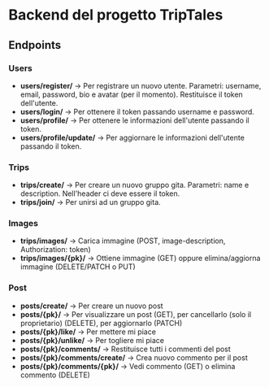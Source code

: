 # Backend del progetto TripTales
## Endpoints
### Users
<ul>
  <li><b>users/register/</b> -> Per registrare un nuovo utente. Parametri: username, email, password, bio e avatar (per il momento). Restituisce il token dell'utente.</li>
  <li><b>users/login/</b> -> Per ottenere il token passando username e password.</li>
  <li><b>users/profile/</b> -> Per ottenere le informazioni dell'utente passando il token.</li>
  <li><b>users/profile/update/</b> -> Per aggiornare le informazioni dell'utente passando il token.</li>
</ul>

### Trips
<ul>
  <li><b>trips/create/</b> -> Per creare un nuovo gruppo gita. Parametri: name e description. Nell'header ci deve essere il token.</li>
  <li><b>trips/join/</b> -> Per unirsi ad un gruppo gita.</li>
</ul>

### Images
<ul>
    <li><b>trips/images/</b> -> Carica immagine (POST, image-description, Authorization: token)</li>
    <li><b>trips/images/{pk}/</b> -> Ottiene immagine (GET) oppure elimina/aggiorna immagine (DELETE/PATCH o PUT)</li>
</ul>

### Post
<ul>
    <li><b>posts/create/</b> -> Per creare un nuovo post</li>
    <li><b>posts/{pk}/</b> -> Per visualizzare un post (GET), per cancellarlo (solo il proprietario) (DELETE), per aggiornarlo (PATCH)</li>
    <li><b>posts/{pk}/like/</b> -> Per mettere mi piace</li>
    <li><b>posts/{pk}/unlike/</b> -> Per togliere mi piace</li>
    <li><b>posts/{pk}/comments/</b> -> Restituisce tutti i commenti del post</li>
    <li><b>posts/{pk}/comments/create/</b> -> Crea nuovo commento per il post</li>
    <li><b>posts/{pk}/comments/{pk}/</b> -> Vedi commento (GET) o elimina commento (DELETE)</li>
</ul>